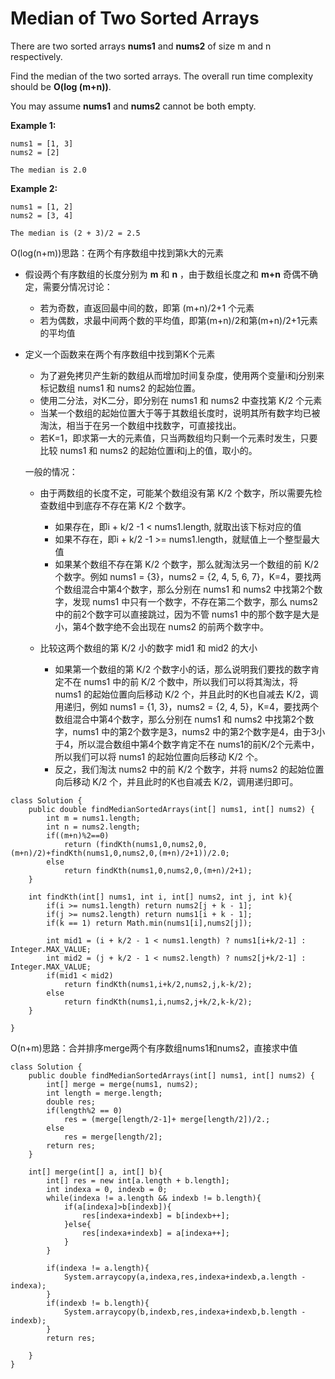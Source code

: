 # Median of Two Sorted Arrays

There are two sorted arrays **nums1** and **nums2** of size m and n respectively.

Find the median of the two sorted arrays. The overall run time complexity should be **O(log (m+n))**.

You may assume **nums1** and **nums2** cannot be both empty.

**Example 1:**
```
nums1 = [1, 3]
nums2 = [2]

The median is 2.0
```
**Example 2:**
```
nums1 = [1, 2]
nums2 = [3, 4]

The median is (2 + 3)/2 = 2.5
```
O(log(n+m))思路：在两个有序数组中找到第k大的元素

* 假设两个有序数组的长度分别为 **m** 和 **n** ，由于数组长度之和 **m+n** 奇偶不确定，需要分情况讨论：
  * 若为奇数，直返回最中间的数，即第 (m+n)/2+1 个元素
  * 若为偶数，求最中间两个数的平均值，即第(m+n)/2和第(m+n)/2+1元素的平均值
  
* 定义一个函数来在两个有序数组中找到第K个元素
  * 为了避免拷贝产生新的数组从而增加时间复杂度，使用两个变量i和j分别来标记数组 nums1 和 nums2 的起始位置。
  * 使用二分法，对K二分，即分别在 nums1 和 nums2 中查找第 K/2 个元素
  * 当某一个数组的起始位置大于等于其数组长度时，说明其所有数字均已被淘汰，相当于在另一个数组中找数字，可直接找出。
  * 若K=1，即求第一大的元素值，只当两数组均只剩一个元素时发生，只要比较 nums1 和 nums2 的起始位置i和j上的值，取小的。
  
  一般的情况：
  
  * 由于两数组的长度不定，可能某个数组没有第 K/2 个数字，所以需要先检查数组中到底存不存在第 K/2 个数字。
    * 如果存在，即i + k/2 -1 < nums1.length, 就取出该下标对应的值
    * 如果不存在，即i + k/2 -1 >= nums1.length，就赋值上一个整型最大值
    * 如果某个数组不存在第 K/2 个数字，那么就淘汰另一个数组的前 K/2 个数字。例如 nums1 = {3}，nums2 = {2, 4, 5, 6, 7}，K=4，要找两个数组混合中第4个数字，那么分别在 nums1 和 nums2 中找第2个数字，发现 nums1 中只有一个数字，不存在第二个数字，那么 nums2 中的前2个数字可以直接跳过，因为不管 nums1 中的那个数字是大是小，第4个数字绝不会出现在 nums2 的前两个数字中。
  
  * 比较这两个数组的第 K/2 小的数字 mid1 和 mid2 的大小
    * 如果第一个数组的第 K/2 个数字小的话，那么说明我们要找的数字肯定不在 nums1 中的前 K/2 个数中，所以我们可以将其淘汰，将 nums1 的起始位置向后移动 K/2 个，并且此时的K也自减去 K/2，调用递归，例如 nums1 = {1, 3}，nums2 = {2, 4, 5}，K=4，要找两个数组混合中第4个数字，那么分别在 nums1 和 nums2 中找第2个数字，nums1 中的第2个数字是3，nums2 中的第2个数字是4，由于3小于4，所以混合数组中第4个数字肯定不在 nums1的前K/2个元素中，所以我们可以将 nums1 的起始位置向后移动 K/2 个。
    * 反之，我们淘汰 nums2 中的前 K/2 个数字，并将 nums2 的起始位置向后移动 K/2 个，并且此时的K也自减去 K/2，调用递归即可。
```
class Solution {
    public double findMedianSortedArrays(int[] nums1, int[] nums2) {
        int m = nums1.length;
        int n = nums2.length;
        if((m+n)%2==0)
            return (findKth(nums1,0,nums2,0,(m+n)/2)+findKth(nums1,0,nums2,0,(m+n)/2+1))/2.0;
        else
            return findKth(nums1,0,nums2,0,(m+n)/2+1);            
    }
    
    int findKth(int[] nums1, int i, int[] nums2, int j, int k){
        if(i >= nums1.length) return nums2[j + k - 1];
        if(j >= nums2.length) return nums1[i + k - 1];
        if(k == 1) return Math.min(nums1[i],nums2[j]);
        
        int mid1 = (i + k/2 - 1 < nums1.length) ? nums1[i+k/2-1] : Integer.MAX_VALUE;
        int mid2 = (j + k/2 - 1 < nums2.length) ? nums2[j+k/2-1] : Integer.MAX_VALUE;
        if(mid1 < mid2)
            return findKth(nums1,i+k/2,nums2,j,k-k/2);
        else
            return findKth(nums1,i,nums2,j+k/2,k-k/2);
    }

}
```

O(n+m)思路：合并排序merge两个有序数组nums1和nums2，直接求中值

```
class Solution {
    public double findMedianSortedArrays(int[] nums1, int[] nums2) {
        int[] merge = merge(nums1, nums2);
        int length = merge.length;
        double res;
        if(length%2 == 0)
            res = (merge[length/2-1]+ merge[length/2])/2.;
        else
            res = merge[length/2];
        return res;
    }
    
    int[] merge(int[] a, int[] b){
        int[] res = new int[a.length + b.length];
        int indexa = 0, indexb = 0;
        while(indexa != a.length && indexb != b.length){
            if(a[indexa]>b[indexb]){
                res[indexa+indexb] = b[indexb++];
            }else{
                res[indexa+indexb] = a[indexa++];
            }
        }
        
        if(indexa != a.length){
            System.arraycopy(a,indexa,res,indexa+indexb,a.length - indexa);
        }
        if(indexb != b.length){
            System.arraycopy(b,indexb,res,indexa+indexb,b.length - indexb);
        }
        return res;
        
    }
}
```
